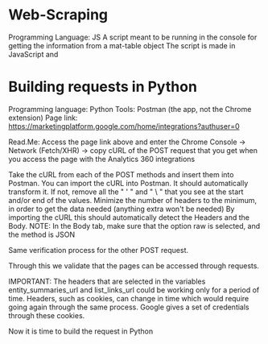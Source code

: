 # Web-Scraping
Programming Language: JS
A script meant to be running in the console for getting the information from a mat-table object
The script is made in JavaScript and 

# Building requests in Python

Programming language: Python
Tools: Postman (the app, not the Chrome extension)
Page link: https://marketingplatform.google.com/home/integrations?authuser=0

Read.Me:
Access the page link above and enter the Chrome Console -> Network (Fetch/XHR) -> copy cURL of the POST request that you get when you access the page with the Analytics 360 integrations

Take the cURL from each of the POST methods and insert them into Postman. 
You can import the cURL into Postman. It should automatically transform it. If not, remove all the " ' " and " \ " that you see at the start and/or end of the values.
Minimize the number of headers to the minimum, in order to get the data needed (anything extra won't be needed)
By importing the cURL this should automatically detect the Headers and the Body.
NOTE: In the Body tab, make sure that the option raw is selected, and the method is JSON

Same verification process for the other POST request.

Through this we validate that the pages can be accessed through requests.

IMPORTANT:
The headers that are selected in the variables entity_summaries_url and list_links_url could be working only for a period of time. Headers, such as cookies, can change in time which would require going again through the same process. Google gives a set of credentials through these cookies.

Now it is time to build the request in Python
